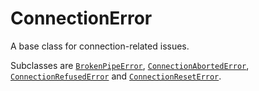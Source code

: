 # ConnectionError

A base class for connection-related issues.

Subclasses are [`BrokenPipeError`](/exceptions/BrokenPipeError.md), [`ConnectionAbortedError`](/exceptions/ConnectionAbortedError.md), [`ConnectionRefusedError`](/exceptions/ConnectionRefusedError.md) and [`ConnectionResetError`](/exceptions/ConnectionResetError.md).
